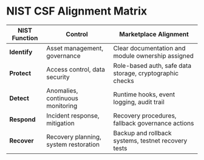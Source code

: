# NIST CSF Alignment Matrix

| NIST Function | Control                               | Marketplace Alignment                                    |
| ------------- | ------------------------------------- | -------------------------------------------------------- |
| **Identify**  | Asset management, governance          | Clear documentation and module ownership assigned        |
| **Protect**   | Access control, data security         | Role-based auth, safe data storage, cryptographic checks |
| **Detect**    | Anomalies, continuous monitoring      | Runtime hooks, event logging, audit trail                |
| **Respond**   | Incident response, mitigation         | Recovery procedures, fallback governance actions         |
| **Recover**   | Recovery planning, system restoration | Backup and rollback systems, testnet recovery tests      |
